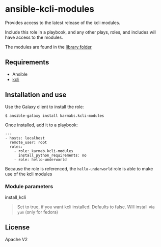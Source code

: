 # ansible-kcli-modules

Provides access to the latest release of the kcli modules. 

Include this role in a playbook, and any other plays, roles, and includes will have access to the modules.

The modules are found in the [library folder](./library)

## Requirements

- Ansible
- [kcli](https://github.com/karmab/kcli)

## Installation and use

Use the Galaxy client to install the role:

```
$ ansible-galaxy install karmabs.kcli-modules
```

Once installed, add it to a playbook:

```
---
- hosts: localhost
  remote_user: root
  roles:
    - role: karmab.kcli-modules
      install_python_requirements: no
    - role: hello-underworld
```

Because the role is referenced, the `hello-underworld` role is able to make use of the kcli modules

### Module parameters

install_kcli
> Set to true, if you want kcli installed. Defaults to false. Will install via `yum` (only for fedora)

## License

Apache V2
